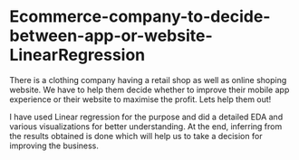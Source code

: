# Ecommerce-company-to-decide-between-app-or-website-LinearRegression

There is a clothing company having a retail shop as well as online shoping website. We have to help them decide whether to improve their mobile app experience or their website to maximise the profit. Lets help them out!

I have used Linear regression for the purpose and did a detailed EDA and various visualizations for better understanding. At the end, inferring from the results obtained is done which will help us to take a decision for improving the business.
